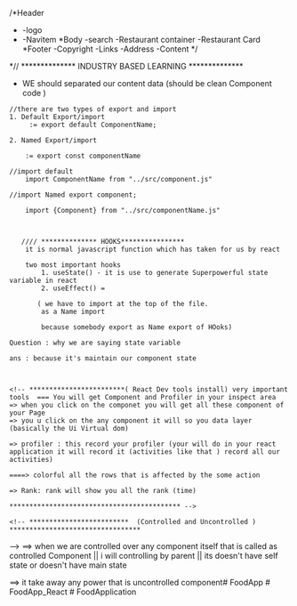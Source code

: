 /*Header
*   -logo
*   -Navitem
*Body
    -search
    -Restaurant container
        -Restaurant Card
*Footer
    -Copyright
    -Links
    -Address
    -Content
    */

*// **************
    INDUSTRY BASED LEARNING
    **************
  -  WE should separated our content data (should be clean Component code )



    //there are two types of export and import 
    1. Default Export/import
         := export default ComponentName;

    2. Named Export/import

        := export const componentName

    //import default
        import ComponentName from "../src/component.js"

    //import Named export component;

        import {Component} from "../src/componentName.js"



       //// ************** HOOKS****************
        it is normal javascript function which has taken for us by react 

        two most important hooks 
            1. useState() - it is use to generate Superpowerful state variable in react
            2. useEffect() = 

           ( we have to import at the top of the file.
            as a Name import 

            because somebody export as Name export of HOoks)

    Question : why we are saying state variable

    ans : because it's maintain our component state



    <!-- ************************( React Dev tools install) very important tools  === You will get Component and Profiler in your inspect area  
    => when you click on the componet you will get all these component of your Page
    => you u click on the any component it will so you data layer (basically the Ui Virtual dom)

    => profiler : this record your profiler (your will do in your react application it will record it (activities like that ) record all our activities)

    ====> colorful all the rows that is affected by the some action 

    => Rank: rank will show you all the rank (time)

    ******************************************* -->

 <!-- Lifting up the component -->
    <!-- *************************  (Controlled and Uncontrolled ) *********************************
  -->
 ==> when we are controlled over any component itself that is called as controlled Component || i will controlling by parent  || its doesn't have self state or doesn't have main state

==> it take away any power that is uncontrolled component#   F o o d A p p  
 #   F o o d A p p _ R e a c t  
 #   F o o d A p p l i c a t i o n  
 